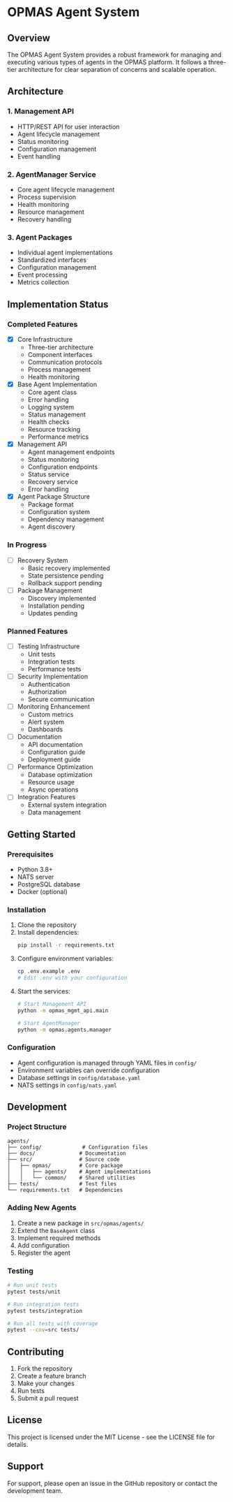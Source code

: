 # OPMAS Agent System

## Overview
The OPMAS Agent System provides a robust framework for managing and executing various types of agents in the OPMAS platform. It follows a three-tier architecture for clear separation of concerns and scalable operation.

## Architecture

### 1. Management API
- HTTP/REST API for user interaction
- Agent lifecycle management
- Status monitoring
- Configuration management
- Event handling

### 2. AgentManager Service
- Core agent lifecycle management
- Process supervision
- Health monitoring
- Resource management
- Recovery handling

### 3. Agent Packages
- Individual agent implementations
- Standardized interfaces
- Configuration management
- Event processing
- Metrics collection

## Implementation Status

### Completed Features
- [x] Core Infrastructure
  - Three-tier architecture
  - Component interfaces
  - Communication protocols
  - Process management
  - Health monitoring
- [x] Base Agent Implementation
  - Core agent class
  - Error handling
  - Logging system
  - Status management
  - Health checks
  - Resource tracking
  - Performance metrics
- [x] Management API
  - Agent management endpoints
  - Status monitoring
  - Configuration endpoints
  - Status service
  - Recovery service
  - Error handling
- [x] Agent Package Structure
  - Package format
  - Configuration system
  - Dependency management
  - Agent discovery

### In Progress
- [ ] Recovery System
  - Basic recovery implemented
  - State persistence pending
  - Rollback support pending
- [ ] Package Management
  - Discovery implemented
  - Installation pending
  - Updates pending

### Planned Features
- [ ] Testing Infrastructure
  - Unit tests
  - Integration tests
  - Performance tests
- [ ] Security Implementation
  - Authentication
  - Authorization
  - Secure communication
- [ ] Monitoring Enhancement
  - Custom metrics
  - Alert system
  - Dashboards
- [ ] Documentation
  - API documentation
  - Configuration guide
  - Deployment guide
- [ ] Performance Optimization
  - Database optimization
  - Resource usage
  - Async operations
- [ ] Integration Features
  - External system integration
  - Data management

## Getting Started

### Prerequisites
- Python 3.8+
- NATS server
- PostgreSQL database
- Docker (optional)

### Installation
1. Clone the repository
2. Install dependencies:
   ```bash
   pip install -r requirements.txt
   ```
3. Configure environment variables:
   ```bash
   cp .env.example .env
   # Edit .env with your configuration
   ```
4. Start the services:
   ```bash
   # Start Management API
   python -m opmas_mgmt_api.main
   
   # Start AgentManager
   python -m opmas.agents.manager
   ```

### Configuration
- Agent configuration is managed through YAML files in `config/`
- Environment variables can override configuration
- Database settings in `config/database.yaml`
- NATS settings in `config/nats.yaml`

## Development

### Project Structure
```
agents/
├── config/             # Configuration files
├── docs/              # Documentation
├── src/               # Source code
│   ├── opmas/         # Core package
│   │   ├── agents/    # Agent implementations
│   │   └── common/    # Shared utilities
├── tests/             # Test files
└── requirements.txt   # Dependencies
```

### Adding New Agents
1. Create a new package in `src/opmas/agents/`
2. Extend the `BaseAgent` class
3. Implement required methods
4. Add configuration
5. Register the agent

### Testing
```bash
# Run unit tests
pytest tests/unit

# Run integration tests
pytest tests/integration

# Run all tests with coverage
pytest --cov=src tests/
```

## Contributing
1. Fork the repository
2. Create a feature branch
3. Make your changes
4. Run tests
5. Submit a pull request

## License
This project is licensed under the MIT License - see the LICENSE file for details.

## Support
For support, please open an issue in the GitHub repository or contact the development team. 